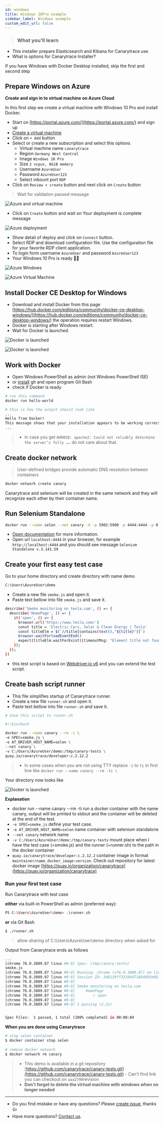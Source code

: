 ```yaml
---
id: windows
title: Windows 10Pro example
sidebar_label: Windows example
custom_edit_url: false
---
```


> ### What you’ll learn
- This installer prepare Elasticsearch and Kibana for Canarytrace use
- What is options for Canarytrace Installer?

If you have Windows with Docker Desktop installed, skip the first and second step

## Prepare Windows on Azure

**Create and sign in to virtual machine on Azure Cloud**

In this first step we create a virtual machine with Windows 10 Pro and install Docker.

- Start on [https://portal.azure.com/](https://portal.azure.com/) and sign up
- [Create a virtual machine](https://portal.azure.com/?l=en.en-us#blade/HubsExtension/BrowseResourceBlade/resourceType/Microsoft.Compute%2FVirtualMachines)
- Click on `+ Add` button
- Select or create a new subscription and select this options
  - Virtual machine name `canarytrace`
  - Region `Germany West Central`
  - Image  `Windows 10 Pro`
  - Size `2 vcpus, 8GiB memory`
  - Username `AzureUser`
  - Password `AzureUser123`
  - Select inbount port `RDP`
- Click on `Review + create` button and next click on `Create` button

> Wait for validation passed message 

![Azure and virtual machine](../../static/docs-img/azure-create-virtual-machine.png)

- Click on `Create` button and wait on Your deployment is complete message

![Azure deployment](../../static/docs-img/azure-deployment.png)

- Show detail of deploy and click on `Connect` button. 
- Select RDP and download configuration file. Use the configuration file for your favorite RDP client application.
- To login form username `AzureUser` and password `AzureUser123` 
- Your Windows 10 Pro is ready 👏🏻

![Azure Windows](../../static/docs-img/azure-windows.png)

![Azure Virtual Machine](../../static/docs-img/azure-virtual-machine.png)

## Install Docker CE Desktop for Windows

- Download and install Docker from this page [https://hub.docker.com/editions/community/docker-ce-desktop-windows/](https://hub.docker.com/editions/community/docker-ce-desktop-windows/) the operation requires restart Windows.
- Docker is starting after Windows restart. 
- Wait for Docker is launched. 

![Docker is launched](../../static/docs-img/azure-windows-docker.png)

![Docker is launched](../../static/docs-img/azure-windows-docker-starting.png)


## Work with Docker

- Open Windows PowerShell as admin (not Windows PowerShell ISE)
- or [install](https://git-scm.com/download/win) git and open program Git Bash
- check if Docker is ready

```bash
# run this command
docker run hello-world

# this is how the output should look like
...
Hello from Docker!
This message shows that your installation appears to be working correctly.
...
```

> - In case you get `AH0058: apache2: Could not reliably determine the server’s fully ……` do not care about that.

## Create docker network

> User-defined bridges provide automatic DNS resolution between containers

```bash
docker network create canary
```

Canarytrace and selenium will be created in the same network and they will recognize each other by their container name.

## Run Selenium Standalone

```bash
docker run --name selen --net canary -d -p 5902:5900 -p 4444:4444 -p 0.0.0.0:9222:9222 -v /dev/shm:/dev/shm selenium/standalone-chrome-debug:3.141.59-20200730
```

- [Open documentation](https://github.com/SeleniumHQ/docker-selenium) for more information.
- Open url `localhost:4444` in your browser, for example `http://localhost:4444` and you should see message `Selenium Standalone v.3.141.59`

## Create your first easy test case

Go to your home directory and create directory with name demo

```bash
C:\Users\AzureUser\demo
```

- Create a new file `smoke.js` and open it.
- Paste text bellow into file `smoke.js` and save it.

```bash
describe('Smoke monitoring on tesla.com', () => { 
  describe('HomePage', () => {
    it('open', () => {
      browser.url('https://www.tesla.com/')
      const title = 'Electric Cars, Solar & Clean Energy | Tesla'
      const titleElm = $(`//title[contains(text(),"${title}")]`)
      browser.waitForloadEventEnd()
      expect(titleElm.waitForExist({timeoutMsg: "Element title not found. The page couldn't be loaded in time."})).to.be.true
    });
  });
})
```

- this test script is based on [Webdriver.io v6](https://webdriver.io/docs/api.html) and you can extend the test script.

## Create bash script runner

- This file simplifies startup of Canarytrace runner.
- Create a new file `runner.sh` and open it.
- Paste text bellow into file `runner.sh` and save it.

```bash
# Save this script to runner.sh

#!/bin/bash

docker run --name canary --rm -i \
-e SPEC=smoke.js \
-e AT_DRIVER_HOST_NAME=selen \
--net canary \
-v C:/Users/AzureUser/demo:/tmp/canary-tests \
quay.io/canarytrace/developer:c.2.12.2
```

> - In some cases when you are not using TTY replace `-i` to `ti` in first line like `docker run --name canary --rm -ti \`

Your directory now looks like

![Docker is launched](../../static/docs-img/azure-windows-runner.png)

**Explanation**

- docker run --name canary --rm -ti run a docker container with the name canary, output will be printed to stdout and the container will be deleted at the end of the test.
- `-e SPEC=smoke.js` define your test case.
- `-e AT_DRIVER_HOST_NAME=selen` name container with selenium standalone
- `--net canary` network name
- `-v C:/Users/AzureUser/demo:/tmp/canary-tests` mount place when I have the test case (=smoke.js) and the runner (=runner.sh) to the path in the docker container
- `quay.io/canarytrace/developer:c.2.12.2` container image in format `maintainer/name_docker_image:version`. Check out repository for latest docker image [https://quay.io/organization/canarytrace](https://quay.io/organization/canarytrace)


### Run your first test case

Run Canarytrace with test case

**either** via built-in PowerShell as admin (preferred way):

```bash
PS C:\Users\AzureUser\demo> .\runner.sh
```

**or** via Git Bash

```bash
$ ./runner.sh
```

> allow sharing of C:\Users\AzureUser\demo directory when asked for

Output from Canarytrace ends as follows
```bash
...
[chrome 76.0.3809.87 linux #0-0] Spec: /tmp/canary-tests/
smoke.js
[chrome 76.0.3809.87 linux #0-0] Running: chrome (v76.0.3809.87) on linux
[chrome 76.0.3809.87 linux #0-0] Session ID: 3d6139ff33294d71664603e6613c3a05
[chrome 76.0.3809.87 linux #0-0]
[chrome 76.0.3809.87 linux #0-0] Smoke monitoring on tesla.com
[chrome 76.0.3809.87 linux #0-0]     HomePage
[chrome 76.0.3809.87 linux #0-0]        ✓ open
[chrome 76.0.3809.87 linux #0-0]
[chrome 76.0.3809.87 linux #0-0] 1 passing (2.2s)


Spec Files:	 1 passed, 1 total (100% completed) in 00:00:04
```

**When you are done using Canarytrace**

```bash
# stop selen container
$ docker container stop selen
 
# remove docker network
$ docker network rm canary
```

> - This demo is available in a git repository [https://github.com/canarytrace/canary-tests.git](https://github.com/canarytrace/canary-tests.git) - Can't find link you can checkout on `aaa2790`revision
> - **Don't forget to delete the virtual machine with windows when no longer needed**

---

- Do you find mistake or have any questions? Please [create issue](https://github.com/canarytrace/documentation/issues/new/choose), thanks 👍
- Have more questions? [Contact us](/docs/support/contactus).